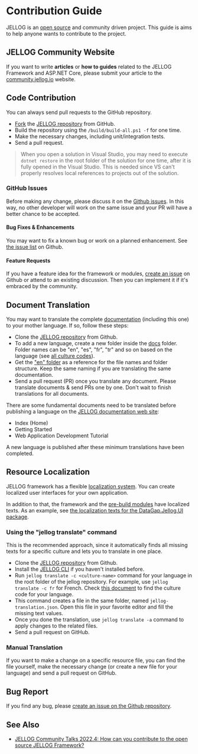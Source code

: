 # Contribution Guide

JELLOG is an [open source](https://github.com/jellogframework) and community driven project. This guide is aims to help anyone wants to contribute to the project.

## JELLOG Community Website

If you want to write **articles** or **how to guides** related to the JELLOG Framework and ASP.NET Core, please submit your article to the [community.jellog.io](https://community.jellog.io/) website.

## Code Contribution

You can always send pull requests to the GitHub repository.

- [Fork](https://docs.github.com/en/free-pro-team@latest/github/getting-started-with-github/fork-a-repo) the [JELLOG repository](https://github.com/jellogframework/jellog/) from GitHub.
- Build the repository using the `/build/build-all.ps1 -f` for one time.
- Make the necessary changes, including unit/integration tests.
- Send a pull request.

> When you open a solution in Visual Studio, you may need to execute `dotnet restore` in the root folder of the solution for one time, after it is fully opened in the Visual Studio. This is needed since VS can't properly resolves local references to projects out of the solution.

### GitHub Issues

Before making any change, please discuss it on the [Github issues](https://github.com/jellogframework/jellog/issues). In this way, no other developer will work on the same issue and your PR will have a better chance to be accepted.

#### Bug Fixes & Enhancements

You may want to fix a known bug or work on a planned enhancement. See [the issue list](https://github.com/jellogframework/jellog/issues) on Github.

#### Feature Requests

If you have a feature idea for the framework or modules, [create an issue](https://github.com/jellogframework/jellog/issues/new) on Github or attend to an existing discussion. Then you can implement it if it's embraced by the community.

## Document Translation

You may want to translate the complete [documentation](https://docs.jellog.io) (including this one) to your mother language. If so, follow these steps:

* Clone the [JELLOG repository](https://github.com/jellogframework/jellog/) from Github.
* To add a new language, create a new folder inside the [docs](https://github.com/jellogframework/jellog/tree/master/docs) folder. Folder names can be "en", "es", "fr", "tr" and so on based on the language (see [all culture codes](https://msdn.microsoft.com/en-us/library/hh441729.aspx)).
* Get the ["en" folder](https://github.com/jellogframework/jellog/tree/master/docs/en) as a reference for the file names and folder structure. Keep the same naming if you are translating the same documentation.
* Send a pull request (PR) once you translate any document. Please translate documents & send PRs one by one. Don't wait to finish translations for all documents.

There are some fundamental documents need to be translated before publishing a language on the [JELLOG documentation web site](https://docs.jellog.io):

* Index (Home)
* Getting Started
* Web Application Development Tutorial

A new language is published after these minimum translations have been completed.

## Resource Localization

JELLOG framework has a flexible [localization system](../Localization.md). You can create localized user interfaces for your own application.

In addition to that, the framework and the [pre-build modules](https://docs.jellog.io/en/jellog/latest/Modules/Index) have localized texts. As an example, see [the localization texts for the DataGap.Jellog.UI package](https://github.com/jellogframework/jellog/blob/master/framework/src/DataGap.Jellog.UI/Localization/Resources/JellogUi/en.json). 

### Using the "jellog translate" command

This is the recommended approach, since it automatically finds all missing texts for a specific culture and lets you to translate in one place.

* Clone the [JELLOG repository](https://github.com/jellogframework/jellog/) from Github.
* Install the [JELLOG CLI](https://docs.jellog.io/en/jellog/latest/CLI) if you haven't installed before.
* Run `jellog translate -c <culture-name>` command for your language in the root folder of the jellog repository. For example, use `jellog translate -c fr` for French. Check [this document](https://docs.microsoft.com/en-us/bingmaps/rest-services/common-parameters-and-types/supported-culture-codes) to find the culture code for your language.
* This command creates a file in the same folder, named `jellog-translation.json`. Open this file in your favorite editor and fill the missing text values.
* Once you done the translation, use `jellog translate -a` command to apply changes to the related files.
* Send a pull request on GitHub.

### Manual Translation

If you want to make a change on a specific resource file, you can find the file yourself, make the necessary change (or create a new file for your language) and send a pull request on GitHub.

## Bug Report

If you find any bug, please [create an issue on the Github repository](https://github.com/jellogframework/jellog/issues/new).

## See Also

* [JELLOG Community Talks 2022.4: How can you contribute to the open source JELLOG Framework?](https://www.youtube.com/watch?v=Wz4Z-O-YoPg&list=PLsNclT2aHJcOsPustEkzG6DywiO8eh0lB)

